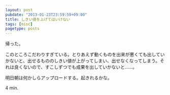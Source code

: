 ```yaml
---
layout: post
pubdate: "2013-01-23T23:59:59+09:00"
title: しきい値を上げてはいけない
tags: [misc]
pagetype: posts
---
```

帰った。

このところこだわりすぎている。とりあえず動くものを出来が悪くても出していかないと、出せるもののしきい値が上がってしまい、出せなくなってしまう。それは良くないので、すこしずつでも成果を出していかないと……。

明日朝は何かしらアップロードする。起きれるかな。

4 min.
